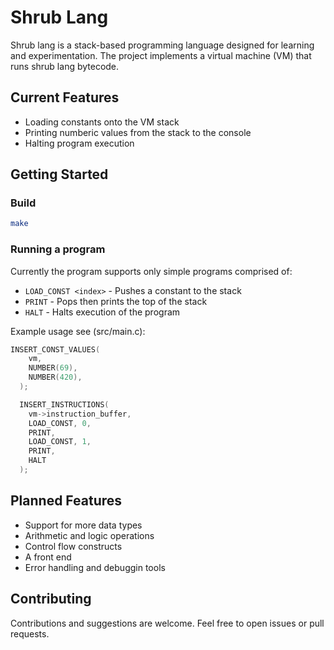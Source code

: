 # Shrub Lang
Shrub lang is a stack-based programming language designed for learning and experimentation.
The project implements a virtual machine (VM) that runs shrub lang bytecode.

## Current Features
* Loading constants onto the VM stack 
* Printing numberic values from the stack to the console
* Halting program execution 

## Getting Started
### Build
```bash
make
```
### Running a program 
Currently the program supports only simple programs comprised of:
* `LOAD_CONST <index>` - Pushes a constant to the stack 
* `PRINT` - Pops then prints the top of the stack 
* `HALT` - Halts execution of the program 

Example usage see (src/main.c):
```c 
INSERT_CONST_VALUES(
    vm,
    NUMBER(69),
    NUMBER(420),
  );

  INSERT_INSTRUCTIONS(
    vm->instruction_buffer,
    LOAD_CONST, 0,
    PRINT,
    LOAD_CONST, 1,
    PRINT,
    HALT
  );
```

## Planned Features 
* Support for more data types
* Arithmetic and logic operations
* Control flow constructs
* A front end
* Error handling and debuggin tools

## Contributing
Contributions and suggestions are welcome. 
Feel free to open issues or pull requests.

